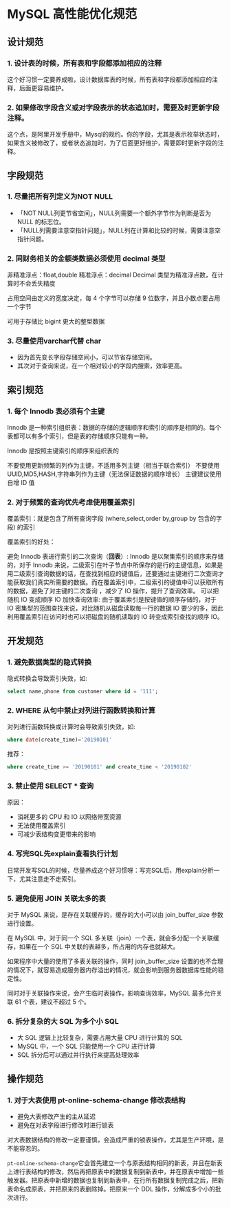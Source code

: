 # MySQL 高性能优化规范

## 设计规范

### 1. 设计表的时候，所有表和字段都添加相应的注释

这个好习惯一定要养成啦，设计数据库表的时候，所有表和字段都添加相应的注释，后面更容易维护。

### 2. 如果修改字段含义或对字段表示的状态追加时，需要及时更新字段注释。

这个点，是阿里开发手册中，Mysql的规约。你的字段，尤其是表示枚举状态时，如果含义被修改了，或者状态追加时，为了后面更好维护，需要即时更新字段的注释。

## 字段规范

### 1. 尽量把所有列定义为NOT NULL

- 「NOT NULL列更节省空间」，NULL列需要一个额外字节作为判断是否为 NULL 的标志位。
- 「NULL列需要注意空指针问题」，NULL列在计算和比较的时候，需要注意空指针问题。

### 2. 同财务相关的金额类数据必须使用 decimal 类型

非精准浮点：float,double
精准浮点：decimal
Decimal 类型为精准浮点数，在计算时不会丢失精度

占用空间由定义的宽度决定，每 4 个字节可以存储 9 位数字，并且小数点要占用一个字节

可用于存储比 bigint 更大的整型数据

### 3. 尽量使用varchar代替 char

- 因为首先变长字段存储空间小，可以节省存储空间。
- 其次对于查询来说，在一个相对较小的字段内搜索，效率更高。

## 索引规范

### 1. 每个 Innodb 表必须有个主键

Innodb 是一种索引组织表：数据的存储的逻辑顺序和索引的顺序是相同的。每个表都可以有多个索引，但是表的存储顺序只能有一种。

Innodb 是按照主键索引的顺序来组织表的

不要使用更新频繁的列作为主键，不适用多列主键（相当于联合索引）
不要使用 UUID,MD5,HASH,字符串列作为主键（无法保证数据的顺序增长）
主键建议使用自增 ID 值

### 2. 对于频繁的查询优先考虑使用覆盖索引

覆盖索引：就是包含了所有查询字段 (where,select,order by,group by 包含的字段) 的索引

覆盖索引的好处：

避免 Innodb 表进行索引的二次查询（**回表**）: Innodb 是以聚集索引的顺序来存储的，对于 Innodb 来说，二级索引在叶子节点中所保存的是行的主键信息，如果是用二级索引查询数据的话，在查找到相应的键值后，还要通过主键进行二次查询才能获取我们真实所需要的数据。而在覆盖索引中，二级索引的键值中可以获取所有的数据，避免了对主键的二次查询 ，减少了 IO 操作，提升了查询效率。
可以把随机 IO 变成顺序 IO 加快查询效率: 由于覆盖索引是按键值的顺序存储的，对于 IO 密集型的范围查找来说，对比随机从磁盘读取每一行的数据 IO 要少的多，因此利用覆盖索引在访问时也可以把磁盘的随机读取的 IO 转变成索引查找的顺序 IO。

## 开发规范

### 1. 避免数据类型的隐式转换

隐式转换会导致索引失效，如:
```sql
select name,phone from customer where id = '111';
```

### 2. WHERE 从句中禁止对列进行函数转换和计算

对列进行函数转换或计算时会导致索引失效，如:
```sql
where date(create_time)='20190101'
```
推荐：
```sql
where create_time >= '20190101' and create_time < '20190102'
```

### 3. 禁止使用 SELECT * 查询

原因：
- 消耗更多的 CPU 和 IO 以网络带宽资源
- 无法使用覆盖索引
- 可减少表结构变更带来的影响

### 4. 写完SQL先explain查看执行计划

日常开发写SQL的时候，尽量养成这个好习惯呀：写完SQL后，用explain分析一下，尤其注意走不走索引。

### 5. 避免使用 JOIN 关联太多的表

对于 MySQL 来说，是存在关联缓存的，缓存的大小可以由 join_buffer_size 参数进行设置。

在 MySQL 中，对于同一个 SQL 多关联（join）一个表，就会多分配一个关联缓存，如果在一个 SQL 中关联的表越多，所占用的内存也就越大。

如果程序中大量的使用了多表关联的操作，同时 join_buffer_size 设置的也不合理的情况下，就容易造成服务器内存溢出的情况，就会影响到服务器数据库性能的稳定性。

同时对于关联操作来说，会产生临时表操作，影响查询效率，MySQL 最多允许关联 61 个表，建议不超过 5 个。

### 6. 拆分复杂的大 SQL 为多个小 SQL

- 大 SQL 逻辑上比较复杂，需要占用大量 CPU 进行计算的 SQL
- MySQL 中，一个 SQL 只能使用一个 CPU 进行计算
- SQL 拆分后可以通过并行执行来提高处理效率
    
## 操作规范

### 1. 对于大表使用 pt-online-schema-change 修改表结构

- 避免大表修改产生的主从延迟
- 避免在对表字段进行修改时进行锁表

对大表数据结构的修改一定要谨慎，会造成严重的锁表操作，尤其是生产环境，是不能容忍的。

`pt-online-schema-change`它会首先建立一个与原表结构相同的新表，并且在新表上进行表结构的修改，然后再把原表中的数据复制到新表中，并在原表中增加一些触发器。把原表中新增的数据也复制到新表中，在行所有数据复制完成之后，把新表命名成原表，并把原来的表删除掉。把原来一个 DDL 操作，分解成多个小的批次进行。